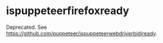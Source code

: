 # ispuppeteerfirefoxready

Deprecated. See https://github.com/puppeteer/ispuppeteerwebdriverbidiready.
